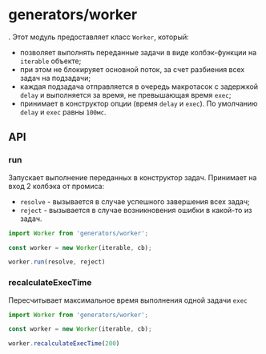 # generators/worker
.
Этот модуль предоставляет класс `Worker`, который:

  - позволяет выполнять переданные задачи в виде колбэк-функции на `iterable` объекте;
  - при этом не блокируяет основной поток, за счет разбиения всех задач на подзадачи;
  - каждая подзадача отправляется в очередь макротасок с задержкой `delay` и выполняется за время, не превышающая время `exec`;
  - принимает в конструктор опции (время `delay` и `exec`). По умолчанию `delay` и `exec` равны `100мс`.

## API

### run

Запускает выполнение переданных в конструктор задач. Принимает на вход 2 колбэка от промиса:
  - `resolve` - вызывается в случае успешного завершения всех задач;
  - `reject` - вызывается в случае возникновения ошибки в какой-то из задач.

```js
import Worker from 'generators/worker';

const worker = new Worker(iterable, cb);

worker.run(resolve, reject)
```

### recalculateExecTime

Пересчитывает максимальное время выполнения одной задачи `exec`

```js
import Worker from 'generators/worker';

const worker = new Worker(iterable, cb);

worker.recalculateExecTime(200)
```

